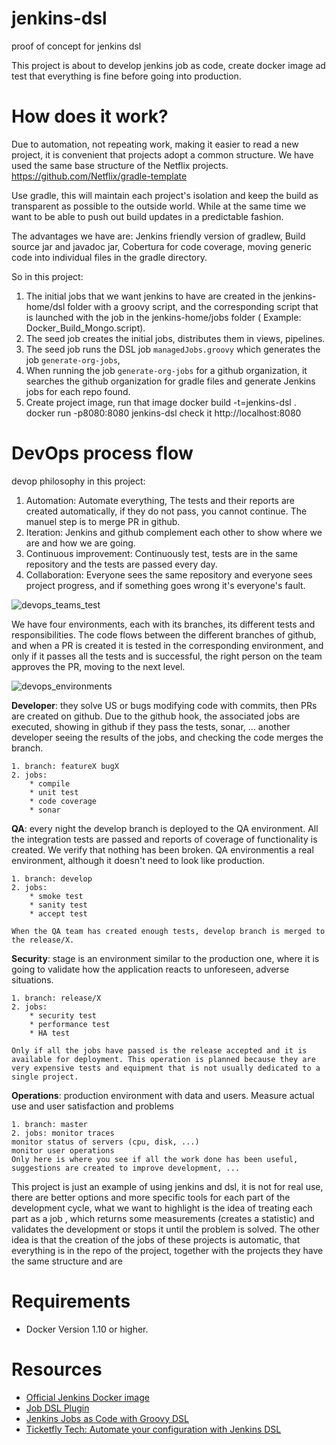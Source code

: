 # jenkins-dsl
proof of concept for jenkins dsl

This project is about to develop jenkins job as code, create docker image ad test that everything is fine before going into production.


# How does it work?

Due to automation, not repeating work, making it easier to read a new project, it is convenient that projects adopt a common structure. We have used the same base structure of the Netflix projects.
https://github.com/Netflix/gradle-template

Use gradle, this will maintain each project's isolation and keep the build as transparent as possible to the outside world.
While at the same time we want to be able to push out build updates in a predictable fashion.

The advantages we have are: Jenkins friendly version of gradlew, Build source jar and javadoc jar, Cobertura for code coverage, moving generic code into individual files in the gradle directory.

So in this project:

1. The initial jobs that we want jenkins to have are created in the jenkins-home/dsl folder with a groovy script, and the corresponding script that is launched with the job in the jenkins-home/jobs folder ( Example: Docker_Build_Mongo.script).
2. The seed job creates the initial jobs, distributes them in views, pipelines.
3. The seed job runs the DSL job `managedJobs.groovy` which generates the job `generate-org-jobs`, 
4. When running the job `generate-org-jobs` for a github organization, it searches the github organization for gradle files and generate Jenkins jobs for each repo found.
5. Create project image, run that image
   docker build -t=jenkins-dsl .   
   docker run -p8080:8080 jenkins-dsl 
   check it http://localhost:8080


# DevOps process flow 

devop philosophy in this project:

1. Automation: Automate everything, The tests and their reports are created automatically, if they do not pass, you cannot continue. The manuel step is to merge PR in github.
2. Iteration: Jenkins and github complement each other to show where we are and how we are going.
3. Continuous improvement: Continuously test, tests are in the same repository and the tests are passed every day. 
4. Collaboration: Everyone sees the same repository and everyone sees project progress, and if something goes wrong it's everyone's fault.

![devops_teams_test](https://user-images.githubusercontent.com/3600766/101514647-cabcd400-397d-11eb-9824-87a6104d4457.png)

We have four environments, each with its branches, its different tests and responsibilities.
The code flows between the different branches of github, and when a PR is created it is tested in the corresponding environment, and only if it passes all the tests and is successful, the right person on the team approves the PR, moving to the next level.

![devops_environments](https://user-images.githubusercontent.com/3600766/101514497-9b0dcc00-397d-11eb-8218-7216a2ee5af3.png)

**Developer**: they solve US or bugs modifying code with commits, then PRs are created on github. Due to the github hook, the associated jobs are executed, showing in github if they pass the tests, sonar, ... another developer seeing the results of the jobs, and checking the code merges the branch.

    1. branch: featureX bugX
    2. jobs: 
        * compile
        * unit test
        * code coverage
        * sonar
 
**QA**: every night the develop branch is deployed to the QA environment. All the integration tests are passed and reports of coverage of functionality is created.
       We verify that nothing has been broken. QA environmentis a real environment, although it doesn't need to look like production.

    1. branch: develop
    2. jobs: 
        * smoke test
        * sanity test
        * accept test
        
    When the QA team has created enough tests, develop branch is merged to the release/X.


**Security**: stage is an environment similar to the production one, where it is going to validate how the application reacts to unforeseen, adverse situations.

    1. branch: release/X
    2. jobs:
        * security test
        * performance test
        * HA test

    Only if all the jobs have passed is the release accepted and it is available for deployment. This operation is planned because they are very expensive tests and equipment that is not usually dedicated to a single project.

**Operations**: production environment with data and users. Measure actual use and user satisfaction and problems
    
    1. branch: master
    2. jobs: monitor traces
    monitor status of servers (cpu, disk, ...)
    monitor user operations
    Only here is where you see if all the work done has been useful, suggestions are created to improve development, ...

This project is just an example of using jenkins and dsl, it is not for real use, there are better options and more specific tools for each part of the development cycle, what we want to highlight is the idea of treating each part as a job , which returns some measurements (creates a statistic) and validates the development or stops it until the problem is solved.
The other idea is that the creation of the jobs of these projects is automatic, that everything is in the repo of the project, together with the projects they have the same structure and are
     
# Requirements

- Docker Version 1.10 or higher.

# Resources

- [Official Jenkins Docker image](https://github.com/jenkinsci/docker)
- [Job DSL Plugin](https://wiki.jenkins-ci.org/display/JENKINS/Job+DSL+Plugin)
- [Jenkins Jobs as Code with Groovy DSL](https://tech.gogoair.com/jenkins-jobs-as-code-with-groovy-dsl-c8143837593a)
- [Ticketfly Tech: Automate your configuration with Jenkins DSL](https://tech.ticketfly.com/our-journey-to-continuous-delivery-chapter-3-automate-your-configuration-with-jenkins-dsl-1ff14d7de4c4)


